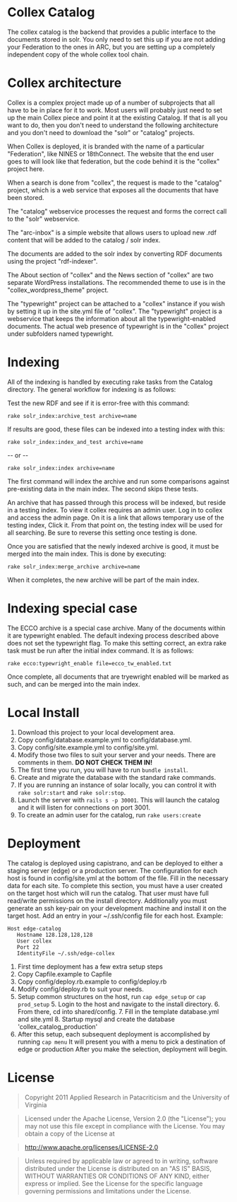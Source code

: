 # Collex Catalog

The collex catalog is the backend that provides a public interface to the 
documents stored in solr. You only need to set this up if you are not adding 
your Federation to the ones in ARC, but you are setting up a completely 
independent copy of the whole collex tool chain.

# Collex architecture

Collex is a complex project made up of a number of subprojects that all have to
be in place for it to work. Most users will probably just need to set up the 
main Collex piece and point it at the existing Catalog. If that is all you want
to do, then you don't need to understand the following architecture and you 
don't need to download the "solr" or "catalog" projects.

When Collex is deployed, it is branded with the name of a particular 
"Federation", like NINES or 18thConnect. The website that the end user goes to 
will look like that federation, but the code behind it is the "collex" 
project here.

When a search is done from "collex", the request is made to the "catalog" 
project, which is a web service that exposes all the documents that have been 
stored.

The "catalog" webservice processes the request and forms the correct call to 
the "solr" webservice.

The "arc-inbox" is a simple website that allows users to upload new .rdf 
content that will be added to the catalog / solr index.

The documents are added to the solr index by converting RDF documents using 
the project "rdf-indexer".

The About section of "collex" and the News section of "collex" are two separate
WordPress installations. The recommended theme to use is in the 
"collex_wordpress_theme" project.

The "typewright" project can be attached to a "collex" instance if you wish by 
setting it up in the site.yml file of "collex". The "typewright" project is a 
webservice that keeps the information about all the typewright-enabled
documents. The actual web presence of typewright is in the "collex" project 
under subfolders named typewright.

# Indexing

All of the indexing is handled by executing rake tasks from the Catalog directory.
The general workflow for indexing is as follows:

Test the new RDF and see if it is error-free with this command:

    rake solr_index:archive_test archive=name

If results are good, these files can be indexed into a testing index with this:

    rake solr_index:index_and_test archive=name

 -- or --

    rake solr_index:index archive=name

The first command will index the archive and run some comparisons against pre-existing
data in the main index. The second skips these tests.

An archive that has passed through this process will be indexed, but reside in a testing
index. To view it collex requires an admin user. Log in to collex and access the admin
page. On it is a link that allows temporary use of the testing index, Click it. From that
point on, the testing index will be used for all searching. Be sure to reverse this
setting once testing is done.

Once you are satisfied that the newly indexed archive is good, it must be merged into the
main index. This is done by executing:

    rake solr_index:merge_archive archive=name

When it completes, the new archive will be part of the main index.

# Indexing special case

The ECCO archive is a special case archive. Many of the documents within it are 
typewright enabled. The default indexing process described above does not set the
typewright flag. To make this setting correct, an extra rake task must be run
after the initial index command. It is as follows:

    rake ecco:typewright_enable file=ecco_tw_enabled.txt


Once complete, all documents that are tryewright enabled will be marked as such, and
can be merged into the main index.

# Local Install

1. Download this project to your local development area.
2. Copy config/database.example.yml to config/database.yml.
3. Copy config/site.example.yml to config/site.yml.
4. Modify those two files to suit your server and your needs. There are comments in them. **DO NOT CHECK THEM IN!**
5. The first time you run, you will have to run `bundle install`.
6. Create and migrate the database with the standard rake commands.
7. If you are running an instance of solar locally, you can control it with `rake solr:start` and `rake solr:stop`.
8. Launch the server with `rails s -p 30001`. This will launch the catalog
   and it will listen for connections on port 3001.
9. To create an admin user for the catalog, run `rake users:create`

# Deployment

The catalog is deployed using capistrano, and can be deployed to either
a staging server (edge) or a production server. The configuration for each
host is found in config/site.yml at the bottom of the file. Fill
in the necessary data for each site. To complete this section, you
must have a user created on the target host which will run the catalog.
That user must have full read/write permissions on the install directory.
Additionally you must generate an ssh key-pair on your development machine and
install it on the target host. Add an entry in your ~/.ssh/config file for
each host. Example:

    Host edge-catalog
       Hostname 128.128,128,128
       User collex
       Port 22
       IdentityFile ~/.ssh/edge-collex


1. First time deployment has a few extra setup steps
  1. Copy Capfile.example to Capfile
  2. Copy config/deploy.rb.example to config/deploy.rb
  3. Modify config/deploy.rb to suit your needs.
  4. Setup common structures on the host, run `cap edge_setup` or `cap prod_setup`
	5. Login to the host and navigate to the install directory.
	6. From there, cd into shared/config.
	7. Fill in the template database.yml and site.yml
	8. Startup mysql and create the database 'collex_catalog_production'
2. After this setup, each subsequent deployment is accomplished by running `cap menu`
	 It will present you with a menu to pick a destination of edge or production
	 After you make the selection, deployment will begin.

# License

> Copyright 2011 Applied Research in Patacriticism
and the University of Virginia

> Licensed under the Apache License, Version 2.0 (the "License");
you may not use this file except in compliance with the License.
You may obtain a copy of the License at

>  <http://www.apache.org/licenses/LICENSE-2.0>

> Unless required by applicable law or agreed to in writing, software
distributed under the License is distributed on an "AS IS" BASIS,
WITHOUT WARRANTIES OR CONDITIONS OF ANY KIND, either express or implied.
See the License for the specific language governing permissions and
limitations under the License.